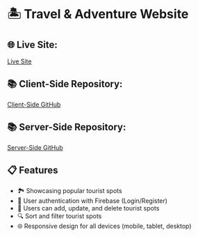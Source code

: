 # 🏝️ Travel & Adventure Website

## 🌐 Live Site: 
[Live Site](https://your-netlify-link.netlify.app/)

## 📚 Client-Side Repository:
[Client-Side GitHub](https://github.com/HasanCodeX/Travel-and-Adventure-cs)

## 📚 Server-Side Repository:
[Server-Side GitHub](https://github.com/HasanCodeX/Travel-and-Adventure)

## 📋 Features
- 🏞️ Showcasing popular tourist spots
- 🔐 User authentication with Firebase (Login/Register)
- 📝 Users can add, update, and delete tourist spots
- 🔍 Sort and filter tourist spots
- 🌐 Responsive design for all devices (mobile, tablet, desktop)
